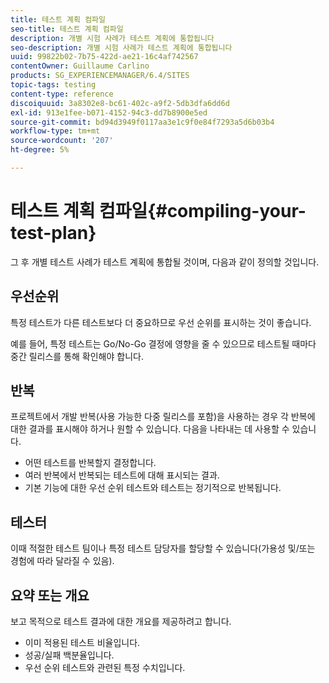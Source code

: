 ```yaml
---
title: 테스트 계획 컴파일
seo-title: 테스트 계획 컴파일
description: 개별 시험 사례가 테스트 계획에 통합됩니다
seo-description: 개별 시험 사례가 테스트 계획에 통합됩니다
uuid: 99822b02-7b75-422d-ae21-16c4af742567
contentOwner: Guillaume Carlino
products: SG_EXPERIENCEMANAGER/6.4/SITES
topic-tags: testing
content-type: reference
discoiquuid: 3a8302e8-bc61-402c-a9f2-5db3dfa6dd6d
exl-id: 913e1fee-b071-4152-94c3-dd7b8900e5ed
source-git-commit: bd94d3949f0117aa3e1c9f0e84f7293a5d6b03b4
workflow-type: tm+mt
source-wordcount: '207'
ht-degree: 5%

---
```


# 테스트 계획 컴파일{#compiling-your-test-plan}

그 후 개별 테스트 사례가 테스트 계획에 통합될 것이며, 다음과 같이 정의할 것입니다.

## 우선순위

특정 테스트가 다른 테스트보다 더 중요하므로 우선 순위를 표시하는 것이 좋습니다.

예를 들어, 특정 테스트는 Go/No-Go 결정에 영향을 줄 수 있으므로 테스트될 때마다 중간 릴리스를 통해 확인해야 합니다.

## 반복

프로젝트에서 개발 반복(사용 가능한 다중 릴리스를 포함)을 사용하는 경우 각 반복에 대한 결과를 표시해야 하거나 원할 수 있습니다. 다음을 나타내는 데 사용할 수 있습니다.

* 어떤 테스트를 반복할지 결정합니다.
* 여러 반복에서 반복되는 테스트에 대해 표시되는 결과.
* 기본 기능에 대한 우선 순위 테스트와 테스트는 정기적으로 반복됩니다.

## 테스터

이때 적절한 테스트 팀이나 특정 테스트 담당자를 할당할 수 있습니다(가용성 및/또는 경험에 따라 달라질 수 있음).

## 요약 또는 개요

보고 목적으로 테스트 결과에 대한 개요를 제공하려고 합니다.

* 이미 적용된 테스트 비율입니다.
* 성공/실패 백분율입니다.
* 우선 순위 테스트와 관련된 특정 수치입니다.
